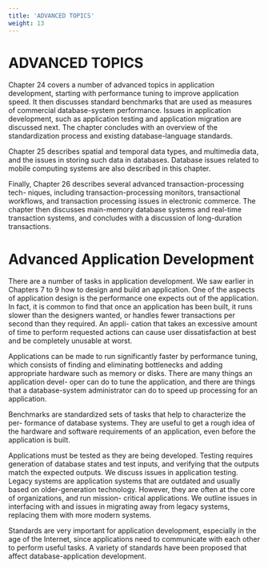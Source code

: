 ```yaml
---
title: 'ADVANCED TOPICS'
weight: 13
---
```



# ADVANCED TOPICS

Chapter 24 covers a number of advanced topics in application development, starting with performance tuning to improve application speed. It then discusses standard benchmarks that are used as measures of commercial database-system performance. Issues in application development, such as application testing and application migration are discussed next. The chapter concludes with an overview of the standardization process and existing database-language standards.

Chapter 25 describes spatial and temporal data types, and multimedia data, and the issues in storing such data in databases. Database issues related to mobile computing systems are also described in this chapter.

Finally, Chapter 26 describes several advanced transaction-processing tech- niques, including transaction-processing monitors, transactional workflows, and transaction processing issues in electronic commerce. The chapter then discusses main-memory database systems and real-time transaction systems, and concludes with a discussion of long-duration transactions.

# Advanced Application Development

There are a number of tasks in application development. We saw earlier in Chapters 7 to 9 how to design and build an application. One of the aspects of application design is the performance one expects out of the application. In fact, it is common to find that once an application has been built, it runs slower than the designers wanted, or handles fewer transactions per second than they required. An appli- cation that takes an excessive amount of time to perform requested actions can cause user dissatisfaction at best and be completely unusable at worst.

Applications can be made to run significantly faster by performance tuning, which consists of finding and eliminating bottlenecks and adding appropriate hardware such as memory or disks. There are many things an application devel- oper can do to tune the application, and there are things that a database-system administrator can do to speed up processing for an application.

Benchmarks are standardized sets of tasks that help to characterize the per- formance of database systems. They are useful to get a rough idea of the hardware and software requirements of an application, even before the application is built.

Applications must be tested as they are being developed. Testing requires generation of database states and test inputs, and verifying that the outputs match the expected outputs. We discuss issues in application testing. Legacy systems are application systems that are outdated and usually based on older-generation technology. However, they are often at the core of organizations, and run mission- critical applications. We outline issues in interfacing with and issues in migrating away from legacy systems, replacing them with more modern systems.

Standards are very important for application development, especially in the age of the Internet, since applications need to communicate with each other to perform useful tasks. A variety of standards have been proposed that affect database-application development.

